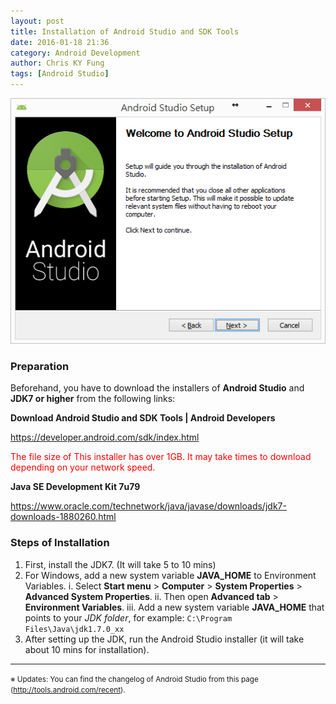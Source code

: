 ```yaml
---
layout: post
title: Installation of Android Studio and SDK Tools
date: 2016-01-18 21:36
category: Android Development
author: Chris KY Fung
tags: [Android Studio]
---
```


![Andriod Studio Setup dialog](/images/posts/android/Android_Studio_setup.png)

<!--more-->

### Preparation
Beforehand, you have to download the installers of **Android Studio** and **JDK7 or higher** from the following links:

**Download Android Studio and SDK Tools | Android Developers**

https://developer.android.com/sdk/index.html

<span style="color:red;">The file size of This installer has over 1GB. It may take times to download depending on your network speed.</span>

**Java SE Development Kit 7u79**

https://www.oracle.com/technetwork/java/javase/downloads/jdk7-downloads-1880260.html

### Steps of Installation
1. First, install the JDK7. (It will take 5 to 10 mins)
2. For Windows, add a new system variable **JAVA_HOME** to Environment Variables.
    i. Select **Start menu** > **Computer** > **System Properties** > **Advanced System Properties**.
	ii. Then open **Advanced tab** > **Environment Variables**.
	iii. Add a new system variable **JAVA_HOME** that points to your _JDK folder_, for example: `C:\Program Files\Java\jdk1.7.0_xx`
3. After setting up the JDK, run the Android Studio installer (it will take about 10 mins for installation).

* * *
<small>※ Updates: You can find the changelog of Android Studio from this page (http://tools.android.com/recent).</small>
